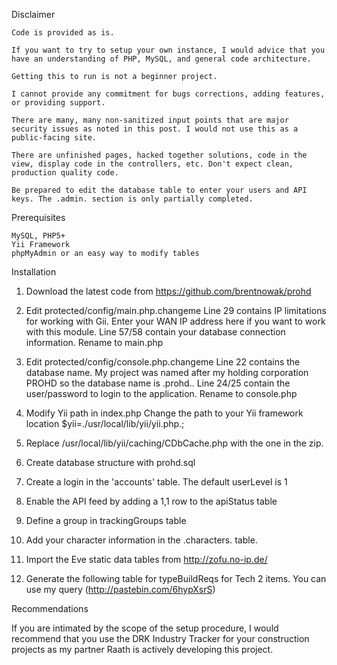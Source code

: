 Disclaimer

	Code is provided as is.

	If you want to try to setup your own instance, I would advice that you have an understanding of PHP, MySQL, and general code architecture. 

	Getting this to run is not a beginner project.

	I cannot provide any commitment for bugs corrections, adding features, or providing support.

	There are many, many non-sanitized input points that are major security issues as noted in this post. I would not use this as a public-facing site.

	There are unfinished pages, hacked together solutions, code in the view, display code in the controllers, etc. Don't expect clean, production quality code.

	Be prepared to edit the database table to enter your users and API keys. The .admin. section is only partially completed.

Prerequisites

    MySQL, PHP5+
    Yii Framework
    phpMyAdmin or an easy way to modify tables

Installation

1. Download the latest code from https://github.com/brentnowak/prohd

2. Edit protected/config/main.php.changeme
        Line 29 contains IP limitations for working with Gii. Enter your WAN IP address here if you want to work with this module.
        Line 57/58 contain your database connection information.
        Rename to main.php

3. Edit protected/config/console.php.changeme
        Line 22 contains the database name. My project was named after my holding corporation PROHD so the database name is .prohd..
        Line 24/25 contain the user/password to login to the application.
        Rename to console.php

4. Modify Yii path in index.php
        Change the path to your Yii framework location $yii=./usr/local/lib/yii/yii.php.;

5. Replace /usr/local/lib/yii/caching/CDbCache.php with the one in the zip.

6. Create database structure with prohd.sql

7. Create a login in the 'accounts' table. The default userLevel is 1

8. Enable the API feed by adding a 1,1 row to the apiStatus table

9. Define a group in trackingGroups table

10. Add your character information in the .characters.  table.

11. Import the Eve static data tables from http://zofu.no-ip.de/

12. Generate the following table for typeBuildReqs for Tech 2 items. You can use my query (http://pastebin.com/6hypXsrS)

Recommendations

If you are intimated by the scope of the setup procedure, I would recommend that you use the DRK Industry Tracker for your construction projects as my partner Raath is actively developing this project.

